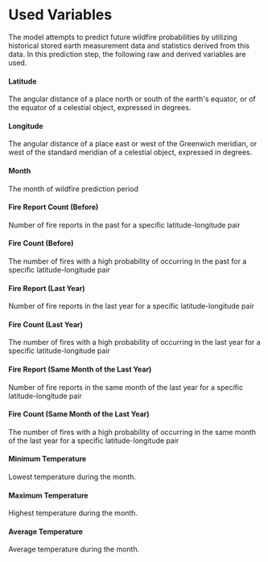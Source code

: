 # Used Variables

The model attempts to predict future wildfire probabilities by utilizing historical stored earth measurement data and statistics derived from this data. In this prediction step, the following raw and derived variables are used.

#### Latitude
The angular distance of a place north or south of the earth's equator, or of the equator of a celestial object, expressed in degrees.
#### Longitude
The angular distance of a place east or west of the Greenwich meridian, or west of the standard meridian of a celestial object, expressed in degrees.
#### Month
The month of wildfire prediction period
#### Fire Report Count (Before)
Number of fire reports in the past for a specific latitude-longitude pair
#### Fire Count (Before)
The number of fires with a high probability of occurring in the past for a specific latitude-longitude pair
#### Fire Report (Last Year)
Number of fire reports in the last year for a specific latitude-longitude pair
#### Fire Count (Last Year)
The number of fires with a high probability of occurring in the last year for a specific latitude-longitude pair
#### Fire Report (Same Month of the Last Year)
Number of fire reports in the same month of the last year for a specific latitude-longitude pair
#### Fire Count (Same Month of the Last Year)
The number of fires with a high probability of occurring in the same month of the last year for a specific latitude-longitude pair
#### Minimum Temperature
Lowest temperature during the month.
#### Maximum Temperature
Highest temperature during the month.
#### Average Temperature
Average temperature during the month.